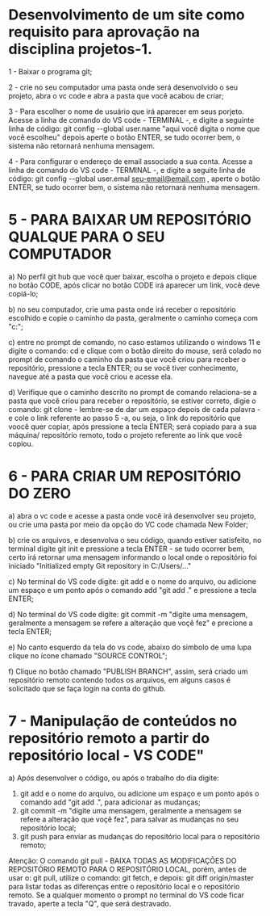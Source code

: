 # Desenvolvimento de um site como requisito para aprovação na disciplina projetos-1.

1 - Baixar o programa git;

2 - crie no seu computador uma pasta onde será desenvolvido o seu projeto, abra o vc code e abra a pasta que você acabou de criar;

3 - Para escolher o nome de usuário que irá aparecer em seus porjeto. Acesse a linha de comando do VS code - TERMINAL -, e digite a seguinte linha de código: git config --global user.name "aqui você digita o nome que você escolheu" depois aperte o botão ENTER,  se tudo ocorrer bem, o sistema não retornará nenhuma mensagem.

4 - Para configurar o endereço de email associado a sua conta. Acesse a linha de comando do VS code - TERMINAL -, e digite a seguite linha de código: git config --global user.emal seu-email@email.com ,  aperte o botão ENTER,  se tudo ocorrer bem, o sistema não retornará nenhuma mensagem.

# 5 - PARA BAIXAR UM REPOSITÓRIO QUALQUE PARA O SEU COMPUTADOR

  a) No perfil git hub que você quer baixar, escolha o projeto e depois clique no botão CODE, após clicar no botão CODE irá aparecer um link, você deve copiá-lo;

  b) no seu computador, crie uma pasta onde irá receber o repositório escolhido e copie o caminho da pasta, geralmente o caminho começa com "c:";

  c) entre no prompt de comando, no caso estamos utilizando o windows 11 e digite o comando: cd e clique com o botão direito do mouse, será colado no prompt de comando o caminho da pasta que você criou para receber o repositório, pressione a tecla ENTER; ou se você tiver conhecimento, navegue até a pasta que você criou e acesse ela.

  d) Verifique que o caminho descrito no prompt de comando relaciona-se a pasta que você criou para receber o repositório, se estiver correto, digie o comando: git clone - lembre-se de dar um espaço depois de cada palavra -  e cole o link referente ao passo 5 -a, ou seja, o link do repositório que voocê quer copiar, após pressione a tecla ENTER; será copiado para a sua máquina/ repositório remoto, todo o projeto referente ao link que você copiou.

# 6 - PARA CRIAR UM REPOSITÓRIO DO ZERO

a) abra o vc code e acesse a pasta onde você irá desenvolver seu projeto, ou crie uma pasta por meio da opção do VC code chamada New Folder;

b) crie os arquivos, e desenvolva o seu código, quando estiver satisfeito, no terminal digite git init e pressione a tecla ENTER - se tudo ocorrer bem, certo irá retornar uma mensagem informando o local onde o repositório foi iniciado "Initialized empty Git repository in C:/Users/..."

c) No terminal do VS code digite: git add e o nome do arquivo, ou adicione um espaço e um ponto após o comando add "git add ." e pressione a tecla ENTER;

d) No terminal do VS code digite: git commit -m "digite uma mensagem, geralmente a mensagem se refere a alteração que voçê fez" e precione a tecla ENTER;

e) No canto esquerdo da tela do vs code, abaixo do simbolo de uma lupa clique no ícone chamado "SOURCE CONTROL";

f) Clique no botão chamado "PUBLISH BRANCH", assim, será criado um repositório remoto contendo todos os arquivos, em alguns casos é solicitado que se faça login na conta do github.

# 7 - Manipulação de conteúdos no repositório remoto a partir do repositório local - VS CODE"

a) Após desenvolver o código, ou após o trabalho do dia digite:

1) git add e o nome do arquivo, ou adicione um espaço e um ponto após o comando add "git add .", para adicionar as mudanças;
2) git commit -m "digite uma mensagem, geralmente a mensagem se refere a alteração que voçê fez", para salvar as mudanças no seu repositório local;
3) git push para enviar as mudanças do repositório local para o repositório remoto;

Atenção:
 O comando git pull - BAIXA TODAS AS MODIFICAÇÕES DO REPOSITÓRIO REMOTO PARA O REPOSITÓRIO LOCAL, porém, antes de usar o: git pull, utilize o comando: git fetch, e depois: git diff origin/master  para listar todas as diferenças entre o repositório local e o repositório remoto. Se a qualquer momento o prompt no terminal do VS code ficar travado, aperte a tecla "Q", que será destravado.
